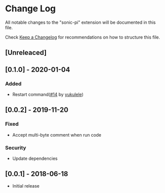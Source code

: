 # Change Log
All notable changes to the "sonic-pi" extension will be documented in this file.

Check [Keep a Changelog](http://keepachangelog.com/) for recommendations on how to structure this file.

## [Unreleaced]

## [0.1.0] - 2020-01-04
### Added
- Restart command([#14](https://github.com/mactkg/vscode-sonic-pi/pull/14) by [yukulele](https://github.com/yukulele))

## [0.0.2] - 2019-11-20
### Fixed
- Accept multi-byte comment when run code

### Security
- Update dependencies

## [0.0.1] - 2018-06-18
- Initial release